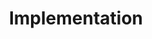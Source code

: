 ---
title: Implementation
description: Challenges, Code, and More Learning
slug: implementation
weight: 4
---